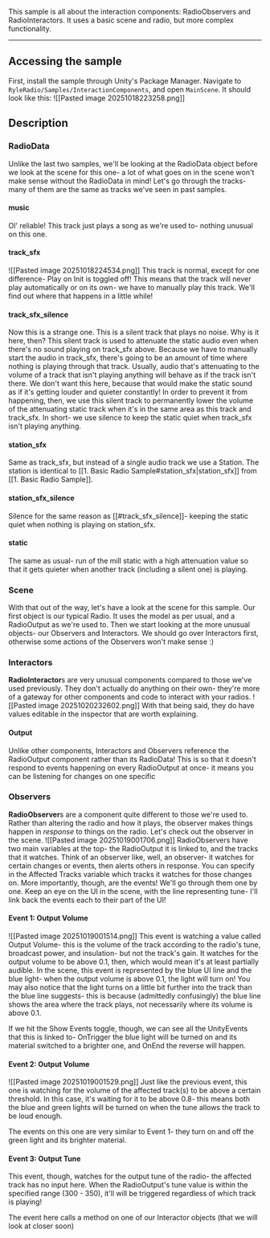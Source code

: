 This sample is all about the interaction components: RadioObservers and RadioInteractors. It uses a basic scene and radio, but more complex functionality.

---
## Accessing the sample
First, install the sample through Unity's Package Manager. Navigate to `RyleRadio/Samples/InteractionComponents`, and open `MainScene`. It should look like this: 
![[Pasted image 20251018223258.png]]

## Description
### RadioData
Unlike the last two samples, we'll be looking at the RadioData object before we look at the scene for this one- a lot of what goes on in the scene won't make sense without the RadioData in mind! Let's go through the tracks- many of them are the same as tracks we've seen in past samples.
#### music
Ol' reliable! This track just plays a song as we're used to- nothing unusual on this one.
#### track_sfx
![[Pasted image 20251018224534.png]]
This track is normal, except for one difference- Play on Init is toggled off! This means that the track will never play automatically or on its own- we have to manually play this track. We'll find out where that happens in a little while!
#### track_sfx_silence
Now this is a strange one. This is a silent track that plays no noise. Why is it here, then?
This silent track is used to attenuate the static audio even when there's no sound playing on track_sfx above. 
Because we have to manually start the audio in track_sfx, there's going to be an amount of time where nothing is playing through that track. Usually, audio that's attenuating to the volume of a track that isn't playing anything will behave as if the track isn't there. We don't want this here, because that would make the static sound as if it's getting louder and quieter constantly! In order to prevent it from happening, then, we use this silent track to permanently lower the volume of the attenuating static track when it's in the same area as this track and track_sfx.
In short- we use silence to keep the static quiet when track_sfx isn't playing anything.
#### station_sfx
Same as track_sfx, but instead of a single audio track we use a Station. The station is identical to [[1. Basic Radio Sample#station_sfx|station_sfx]] from [[1. Basic Radio Sample]].
#### station_sfx_silence
Silence for the same reason as [[#track_sfx_silence]]- keeping the static quiet when nothing is playing on station_sfx.
#### static
The same as usual- run of the mill static with a high attenuation value so that it gets quieter when another track (including a silent one) is playing.

### Scene
With that out of the way, let's have a look at the scene for this sample.
Our first object is our typical Radio. It uses the model as per usual, and a RadioOutput as we're used to.
Then we start looking at the more unusual objects- our Observers and Interactors. We should go over Interactors first, otherwise some actions of the Observers won't make sense :)

### Interactors
**RadioInteractor**s are very unusual components compared to those we've used previously. They don't actually do anything on their own- they're more of a gateway for other components and code to interact with your radios.
![[Pasted image 20251020232602.png]]
With that being said, they do have values editable in the inspector that are worth explaining.
#### Output
Unlike other components, Interactors and Observers reference the RadioOutput component rather than its RadioData! This is so that it doesn't respond to events happening on every RadioOutput at once- it means you can be listening for changes on one specific 

### Observers
**RadioObserver**s are a component quite different to those we're used to. Rather than altering the radio and how it plays, the observer makes things happen in *response* to things on the radio. Let's check out the observer in the scene.
![[Pasted image 20251019001706.png]]
RadioObservers have two main variables at the top- the RadioOutput it is linked to, and the tracks that it watches. Think of an observer like, well, an observer- it watches for certain changes or events, then alerts others in response. You can specify in the Affected Tracks variable which tracks it watches for those changes on. More importantly, though, are the events! We'll go through them one by one. Keep an eye on the UI in the scene, with the line representing tune- I'll link back the events each to their part of the UI!
#### Event 1: Output Volume
![[Pasted image 20251019001514.png]]
This event is watching a value called Output Volume- this is the volume of the track according to the radio's tune, broadcast power, and insulation- but not the track's gain. It watches for the output volume to be above 0.1, then, which would mean it's at least partially audible.
In the scene, this event is represented by the blue UI line and the blue light- when the output volume is above 0.1, the light will turn on!
You may also notice that the light turns on a little bit further into the track than the blue line suggests- this is because (admittedly confusingly) the blue line shows the area where the track plays, not necessarily where its volume is above 0.1. 

If we hit the Show Events toggle, though, we can see all the UnityEvents that this is linked to- OnTrigger the blue light will be turned on and its material switched to a brighter one, and OnEnd the reverse will happen. 
#### Event 2: Output Volume
![[Pasted image 20251019001529.png]]
Just like the previous event, this one is watching for the volume of the affected track(s) to be above a certain threshold. In this case, it's waiting for it to be above 0.8- this means both the blue and green lights will be turned on when the tune allows the track to be loud enough.

The events on this one are very similar to Event 1- they turn on and off the green light and its brighter material.
#### Event 3: Output Tune
This event, though, watches for the output tune of the radio- the affected track has no input here. When the RadioOutput's tune value is within the specified range (300 - 350), it'll will be triggered regardless of which track is playing!

The event here calls a method on one of our Interactor objects (that we will look at closer soon)